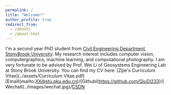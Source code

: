 ```yaml
---
permalink: /
title: "Welcome!"
author_profile: true
redirect_from: 
  - /about/
  - /about.html
---
```

I'm a second year PhD student from [Civil Engineering Department](https://www.stonybrook.edu/commcms/civileng/), [StonyBrook University](https://www.stonybrook.edu/). My research interest includes computer vision, computergraphics, machine learning, and computational photography.
I am very fortunate to be advised by Prof. Wei Li of Geosystems Engineering Lab at Stony Brook University. 
You can find my CV here: [Zijie's Curriculum Vitae](../assets/Curriculum Vitae.pdf)
[Emaill(mailto:XX@stu.pku.edu.cn)/[Githubl(https://github.com/QiuDi233)/[Wechatl(../images/wechat.jpg)/[CSDN](https://blog.csdn.netgd1813100174?spm=1000.2115.3001.5343)
